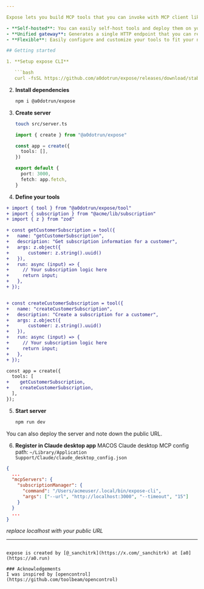 ```yaml
---

Expose lets you build MCP tools that you can invoke with MCP client like Claude desktop app.

- **Self-hosted**: You can easily self-host tools and deploy them on your own server.
- **Unified gateway**: Generates a single HTTP endpoint that you can register with `expose-cli`
- **Flexible**: Easily configure and customize your tools to fit your needs.

## Getting started

1. **Setup expose CLI**

   ```bash
   curl -fsSL https://github.com/a0dotrun/expose/releases/download/stable/download_cli.sh | bash
   ```

2. **Install dependencies**

   ```bash
   npm i @a0dotrun/expose
   ```

3. **Create server**

   ```bash
   touch src/server.ts
   ```

   ```ts title=src/server.ts
   import { create } from "@a0dotrun/expose"

   const app = create({
     tools: [],
   })

   export default {
     port: 3000,
     fetch: app.fetch,
   }
   ```

4. **Define your tools**

```diff lang=ts title=src/server.ts
+ import { tool } from "@a0dotrun/expose/tool"
+ import { subscription } from "@acme/lib/subscription"
+ import { z } from "zod"

+ const getCustomerSubscription = tool({
+   name: "getCustomerSubscription",
+   description: "Get subscription information for a customer",
+   args: z.object({
+       customer: z.string().uuid()
+   }),
+   run: async (input) => {
+     // Your subscription logic here
+     return input;
+   },
+ });


+ const createCustomerSubscription = tool({
+   name: "createCustomerSubscription",
+   description: "Create a subscription for a customer",
+   args: z.object({
+       customer: z.string().uuid()
+   }),
+   run: async (input) => {
+     // Your subscription logic here
+     return input;
+   },
+ });

const app = create({
  tools: [
+    getCustomerSubscription,
+    createCustomerSubscription,
  ],
});
```

5. **Start server**

   ```bash
   npm run dev
   ```
You can also deploy the server and note down the public URL.

6. **Register in Claude desktop app**
MACOS Claude desktop MCP config path: `~/Library/Application Support/Claude/claude_desktop_config.json`
```json
{
  ...
  "mcpServers": {
    "subscriptionManager": {
      "command": "/Users/acmeuser/.local/bin/expose-cli",
      "args": ["--url", "http://localhost:3000", "--timeout", "15"]
    }
  }
  ...
}
```
_replace localhost with your public URL_

---
```

expose is created by [@_sanchitrk](https://x.com/_sanchitrk) at [a0](https://a0.run)

### Acknowledgements
I was inspired by [opencontrol](https://github.com/toolbeam/opencontrol)

